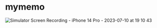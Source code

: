 # mymemo

![Simulator Screen Recording - iPhone 14 Pro - 2023-07-10 at 19 10 43](https://github.com/LeeJaeheee/PracticeFlutter/assets/74818845/cdb927f0-947b-4f1b-b7bf-56236a624a1a)
